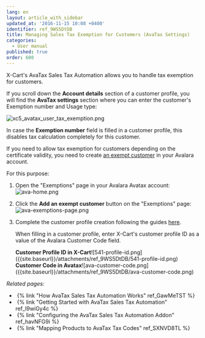 ```yaml
---
lang: en
layout: article_with_sidebar
updated_at: '2016-11-15 10:08 +0400'
identifier: ref_9WS5DtDB
title: Managing Sales Tax Exemption for Customers (AvaTax Settings)
categories:
  - User manual
published: true
order: 600
---
```

X-Cart's AvaTax Sales Tax Automation allows you to handle tax exemption for customers. 

If you scroll down the **Account details** section of a customer profile, you will find the **AvaTax settings** section where you can enter the customer's Exemption number and Usage type:

![xc5_avatax_user_tax_exemption.png]({{site.baseurl}}/attachments/ref_9WS5DtDB/xc5_avatax_user_tax_exemption.png)

In case the **Exemption number** field is filled in a customer profile, this disables tax calculation completely for this customer.

If you need to allow tax exemption for customers depending on the certificate validity, you need to create [an exempt customer](https://help.avalara.com/Avalara_AvaTax_Update/Exempt_customers_from_tax "Managing Sales Tax Exemption for Customers (AvaTax Settings)") in your Avalara account.

For this purpose:
1. Open the "Exemptions" page in your Avalara Avatax account:
   ![ava-home.png]({{site.baseurl}}/attachments/ref_9WS5DtDB/ava-home.png)
2. Click the **Add an exempt customer** button on the "Exemptions" page:
   ![ava-exemptions-page.png]({{site.baseurl}}/attachments/ref_9WS5DtDB/ava-exemptions-page.png)
3. Complete the customer profile creation following the guides [here](https://help.avalara.com/Avalara_AvaTax_Update/Add_a_customer_to_AvaTax "Managing Sales Tax Exemption for Customers (AvaTax Settings)").

   When filling in a customer profile, enter X-Cart's customer profile ID as a value of the Avalara Customer Code field.
    
    <div class="ui stackable two column grid">
      <div class="column" markdown="span"><b>Customer Profile ID in X-Cart</b>![541-profile-id.png]({{site.baseurl}}/attachments/ref_9WS5DtDB/541-profile-id.png)</div>
      <div class="column" markdown="span"><b>Customer Code in Avatax</b>![ava-customer-code.png]({{site.baseurl}}/attachments/ref_9WS5DtDB/ava-customer-code.png)</div>  
    </div>


_Related pages:_

*   {% link "How AvaTax Sales Tax Automation Works" ref_GawMeTST %}
*   {% link "Getting Started with AvaTax Sales Tax Automation" ref_I9wiGy4c %}
*   {% link "Configuring the AvaTax Sales Tax Automation Addon" ref_havNFG9i %}
*   {% link "Mapping Products to AvaTax Tax Codes" ref_SXNVD8TL %}
